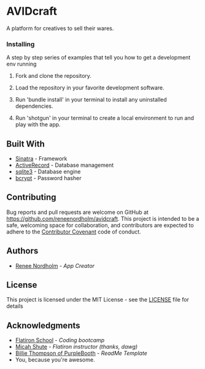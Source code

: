 # AVIDcraft

A platform for creatives to sell their wares.

### Installing

A step by step series of examples that tell you how to get a development env running

1. Fork and clone the repository.

2. Load the repository in your favorite development software.

3. Run 'bundle install' in your terminal to install any uninstalled dependencies.

4. Run 'shotgun' in your terminal to create a local environment to run and play with the app.  


## Built With

* [Sinatra](https://rubygems.org/gems/sinatra) - Framework
* [ActiveRecord](https://rubygems.org/gems/activerecord) - Database management
* [sqlite3](https://rubygems.org/gems/sqlite3) - Database engine
* [bcrypt](https://rubygems.org/gems/bcrypt) - Password hasher


## Contributing

Bug reports and pull requests are welcome on GitHub at https://github.com/reneenordholm/avidcraft. This project is intended to be a safe, welcoming space for collaboration, and contributors are expected to adhere to the [Contributor Covenant](https://www.contributor-covenant.org/) code of conduct.

## Authors

* [Renee Nordholm](https://github.com/reneenordholm) - *App Creator*

## License

This project is licensed under the MIT License - see the [LICENSE](LICENSE) file for details

## Acknowledgments

* [Flatiron School](https://flatironschool.com/) - *Coding bootcamp*
* [Micah Shute](https://github.com/micahshute) - *Flatiron instructor (thanks, dawg)*
* [Billie Thompson of PurpleBooth](https://github.com/PurpleBooth) - *ReadMe Template*
* You, because you're awesome. 